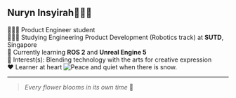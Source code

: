 ## Nuryn Insyirah🧕🏼✨

👩🏻‍💻 Product Engineer student </br>
👩🏻‍🎓 Studying Engineering Product Development (Robotics track) at **SUTD**, Singapore </br>
🌱 Currently learning **ROS 2** and **Unreal Engine 5**</br>
🌟 Interest(s): Blending technology with the arts for creative expression</br>
❤️ Learner at heart
<picture>
 <source media="(prefers-color-scheme: light)" srcset="https://media1.tenor.com/m/gLEBxlHvFTQAAAAC/frieren-sousou-no-frieren.gif"> 
 <img alt="Peace and quiet when there is snow." src="https://media1.tenor.com/m/gLEBxlHvFTQAAAAC/frieren-sousou-no-frieren.gif">
</picture>






---
> _Every flower blooms in its own time_ 🌸
<!--
**Uniquely-Nuryn/Uniquely-Nuryn** is a ✨ _special_ ✨ repository because its `README.md` (this file) appears on your GitHub profile.



-->
